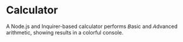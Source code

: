 # Calculator
A Node.js and Inquirer-based calculator performs 𝘉asic and 𝘈dvanced arithmetic, showing results in a colorful console.

